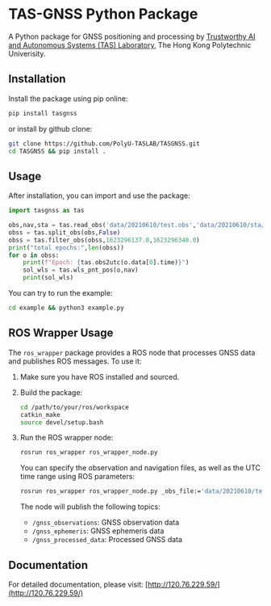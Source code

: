# TAS-GNSS Python Package

A Python package for GNSS positioning and processing by [Trustworthy AI and Autonomous Systems (TAS) Laboratory](https://polyu-taslab.github.io/), The Hong Kong Polytechnic Univerisity.

## Installation

Install the package using pip online:

```bash
pip install tasgnss
```
or install by github clone:

```bash
git clone https://github.com/PolyU-TASLAB/TASGNSS.git
cd TASGNSS && pip install .
```

## Usage

After installation, you can import and use the package:

```python
import tasgnss as tas

obs,nav,sta = tas.read_obs('data/20210610/test.obs','data/20210610/sta/hksc161d.21*')
obss = tas.split_obs(obs,False)
obss = tas.filter_obs(obss,1623296137.0,1623296340.0)
print("total epochs:",len(obss))
for o in obss:
    print(f"Epoch: {tas.obs2utc(o.data[0].time)}")
    sol_wls = tas.wls_pnt_pos(o,nav)
    print(sol_wls)
```

You can try to run the example:
```bash
cd example && python3 example.py
```

## ROS Wrapper Usage

The `ros_wrapper` package provides a ROS node that processes GNSS data and publishes ROS messages. To use it:

1. Make sure you have ROS installed and sourced.
2. Build the package:
   ```bash
   cd /path/to/your/ros/workspace
   catkin_make
   source devel/setup.bash
   ```
3. Run the ROS wrapper node:
   ```bash
   rosrun ros_wrapper ros_wrapper_node.py
   ```
   
   You can specify the observation and navigation files, as well as the UTC time range using ROS parameters:
   ```bash
   rosrun ros_wrapper ros_wrapper_node.py _obs_file:='data/20210610/test.obs' _nav_file:='data/20210610/sta/hksc161d.21*' _start_utc:=1623296137.0 _end_utc:=1623296340.0
   ```

   The node will publish the following topics:
   - `/gnss_observations`: GNSS observation data
   - `/gnss_ephemeris`: GNSS ephemeris data
   - `/gnss_processed_data`: Processed GNSS data

## Documentation

For detailed documentation, please visit: [http://120.76.229.59/](http://120.76.229.59/)
